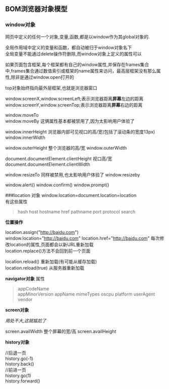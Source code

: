 ## BOM浏览器对象模型

### window对象 
网页中定义的任何一个对象,变量,函数,都是以window作为其global对象的.

全局作用域中定义的变量和函数，都自动被归于window对象名下  
全局变量不能通过delete操作符删除,而window对象上定义的属性可以  

如果页面包含框架,每个框架都有自己的window属性,并保存在frames集合中,frames集合通过数值索引或框架的name属性来访问，最高层框架没有那么属性,除非是通过window.open打开的    

top对象始终指向最外层框架,也就是浏览器窗口  

window.screenX,window.screenLeft;表示浏览器距离**屏幕**左边的距离  
window.screenY,window.screenTop;表示浏览器距离**屏幕**右边的距离  

window.moveTo  
window.moveBy 这俩属性基本都被禁用了,因为太影响用户体验了  

window.innerHeight  浏览器内部可见视口的高/宽(包括了滚动条的宽度13px)
window.innerWidth

window.outerHeight  整个浏览器的高/宽
window.outerWidth

document.documentElement.clientHeight  视口高/宽
document.documentElement.clientWidth  

window.resizeTo  同样被禁用,也太影响用户体验了 
window.resizeby

window.alert()
window.confirm()
window.prompt()

###location 对象 
window.location=document.location=location  
有这些属性  
>hash
>host
>hostname
>href
>pathname
>port
>protocol
>search

**位置操作**

location.assign("http://baidu.com")  
window.location="http://baidu.com"
location.href="http://baidu.com"
每次修改location的属性,页面都会以新URL重新加载  
location.replace()方法不会回到前一个页面  

location.reload() 重新加载(有可能从缓存加载)  
location.reload(true) 从服务器重新加载

**navigator对象**
属性  

>appCodeName  
>appMinorVersion
>appName
>mimeTypes
>oscpu
>platform
>userAgent
>vendor

**screen对象**

_用处不大,这就尴尬了_  

screen.availWidth  整个屏幕的宽/高
screen.availHeight

**history对象**

//后退一页  
history.go(-1)   
history.back()  
//前进一页    
history.go(1)    
history.forward()    









